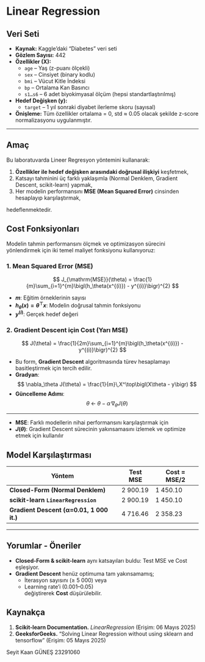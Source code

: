 #  Linear Regression  

## Veri Seti

- **Kaynak:** Kaggle’daki “Diabetes” veri seti  
- **Gözlem Sayısı:** 442  
- **Özellikler (X):**  
  - `age` – Yaş (z-puanı ölçekli)  
  - `sex` – Cinsiyet (binary kodlu)  
  - `bmi` – Vücut Kitle İndeksi  
  - `bp` – Ortalama Kan Basıncı  
  - `s1…s6` – 6 adet biyokimyasal ölçüm (hepsi standartlaştırılmış)  
- **Hedef Değişken (y):**  
  - `target` – 1 yıl sonraki diyabet ilerleme skoru (sayısal)  
- **Önişleme:** Tüm özellikler ortalama = 0, std ≈ 0.05 olacak şekilde z-score normalizasyonu uygulanmıştır.

---

## Amaç

Bu laboratuvarda Lineer Regresyon yöntemini kullanarak:

1. **Özellikler ile hedef değişken arasındaki doğrusal ilişkiyi** keşfetmek,  
2. Katsayı tahminini üç farklı yaklaşımla (Normal Denklem, Gradient Descent, scikit-learn) yapmak,  
3. Her modelin performansını **MSE (Mean Squared Error)** cinsinden hesaplayıp karşılaştırmak,  

hedeflenmektedir.  



## Cost Fonksiyonları

Modelin tahmin performansını ölçmek ve optimizasyon sürecini yönlendirmek için iki temel maliyet fonksiyonu kullanıyoruz:

### 1. Mean Squared Error (MSE)

$$
J_{\mathrm{MSE}}(\theta)
= \frac{1}{m}\sum_{i=1}^{m}\bigl(h_\theta(x^{(i)}) - y^{(i)}\bigr)^{2}
$$

- **$m$**: Eğitim örneklerinin sayısı  
- **$h_\theta(x) = \theta^\top x$**: Modelin doğrusal tahmin fonksiyonu  
- **$y^{(i)}$**: Gerçek hedef değeri  

### 2. Gradient Descent için Cost (Yarı MSE)

$$
J(\theta)
= \frac{1}{2m}\sum_{i=1}^{m}\bigl(h_\theta(x^{(i)}) - y^{(i)}\bigr)^{2}
$$

- Bu form, **Gradient Descent** algoritmasında türev hesaplamayı basitleştirmek için tercih edilir.  
- **Gradyan**:
  $$
  \nabla_\theta J(\theta)
  = \frac{1}{m}\,X^\top\bigl(X\theta - y\bigr)
  $$
- **Güncelleme Adımı**:
  $$
  \theta \;\gets\; \theta - \alpha\,\nabla_\theta J(\theta)
  $$

---

- **MSE**: Farklı modellerin nihai performansını karşılaştırmak için  
- **$J(\theta)$**: Gradient Descent sürecinin yakınsamasını izlemek ve optimize etmek için kullanılır  
 

## Model Karşılaştırması

| Yöntem                                    | Test MSE    | Cost = MSE/2 |
|-------------------------------------------|-------------|--------------|
| **Closed-Form (Normal Denklem)**          | 2 900.19    | 1 450.10     |
| **scikit-learn `LinearRegression`**       | 2 900.19    | 1 450.10     |
| **Gradient Descent (α=0.01, 1 000 it.)**  | 4 716.46    | 2 358.23     |

---

## Yorumlar - Öneriler

- **Closed-Form & scikit-learn** aynı katsayıları buldu: Test MSE ve Cost eşleşiyor.  
- **Gradient Descent** henüz optimuma tam yakınsamamış;  
  - İterasyon sayısını (≥ 5 000)  veya  
  - Learning rate’i (0.001–0.05)  
  değiştirerek **Cost** düşürülebilir.  


## Kaynakça

1. **Scikit-learn Documentation.** *LinearRegression* (Erişim: 06 Mayıs 2025)  
2. **GeeksforGeeks.** “Solving Linear Regression without using sklearn and tensorflow” (Erişim: 05 Mayıs 2025)


Seyit Kaan GÜNEŞ 23291060

